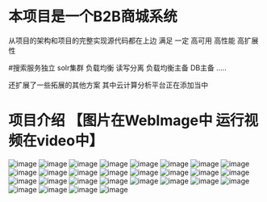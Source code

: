 # 本项目是一个B2B商城系统
从项目的架构和项目的完整实现源代码都在上边 满足 一定 高可用 高性能 高扩展性 

#搜索服务独立 solr集群 负载均衡 读写分离 负载均衡主备 DB主备 .....

还扩展了一些拓展的其他方案 其中云计算分析平台正在添加当中 

# 项目介绍 【图片在WebImage中 运行视频在video中】

![image](https://github.com/kobehaha/b2bBussiness/blob/master/webImage/01.png)
![image](https://github.com/kobehaha/b2bBussiness/blob/master/webImage/02.png)
![image](https://github.com/kobehaha/b2bBussiness/blob/master/webImage/03.png)
![image](https://github.com/kobehaha/b2bBussiness/blob/master/webImage/05.png)
![image](https://github.com/kobehaha/b2bBussiness/blob/master/webImage/06.png)
![image](https://github.com/kobehaha/b2bBussiness/blob/master/webImage/07.png)
![image](https://github.com/kobehaha/b2bBussiness/blob/master/webImage/08.png)
![image](https://github.com/kobehaha/b2bBussiness/blob/master/webImage/09.png)
![image](https://github.com/kobehaha/b2bBussiness/blob/master/webImage/10.png)
![image](https://github.com/kobehaha/b2bBussiness/blob/master/webImage/11.png)
![image](https://github.com/kobehaha/b2bBussiness/blob/master/webImage/12.png)
![image](https://github.com/kobehaha/b2bBussiness/blob/master/webImage/13.png)
![image](https://github.com/kobehaha/b2bBussiness/blob/master/webImage/14.png)
![image](https://github.com/kobehaha/b2bBussiness/blob/master/webImage/15.png)
![image](https://github.com/kobehaha/b2bBussiness/blob/master/webImage/16.png)
![image](https://github.com/kobehaha/b2bBussiness/blob/master/webImage/17.png)
![image](https://github.com/kobehaha/b2bBussiness/blob/master/webImage/18.png)
![image](https://github.com/kobehaha/b2bBussiness/blob/master/webImage/19.png)
![image](https://github.com/kobehaha/b2bBussiness/blob/master/webImage/20.png)
![image](https://github.com/kobehaha/b2bBussiness/blob/master/webImage/21.png)
![image](https://github.com/kobehaha/b2bBussiness/blob/master/webImage/22.png)
![image](https://github.com/kobehaha/b2bBussiness/blob/master/webImage/23.png)
![image](https://github.com/kobehaha/b2bBussiness/blob/master/webImage/24.png)
![image](https://github.com/kobehaha/b2bBussiness/blob/master/webImage/25.png)
![image](https://github.com/kobehaha/b2bBussiness/blob/master/webImage/26.png)
![image](https://github.com/kobehaha/b2bBussiness/blob/master/webImage/27.png)
![image](https://github.com/kobehaha/b2bBussiness/blob/master/webImage/28.png)
![image](https://github.com/kobehaha/b2bBussiness/blob/master/webImage/29.png)

